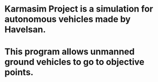 # Karmasim Project is a simulation for autonomous vehicles made by Havelsan.
# This program allows unmanned ground vehicles to go to objective points.
